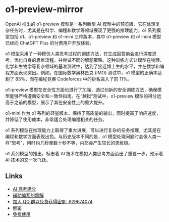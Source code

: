# o1-preview-mirror

OpenAI 推出的 o1-preview 模型是一系列新型 AI 模型中的预览版，它在处理复杂任务时，尤其是在科学、编程和数学等领域展现了更强的推理能力。o1 系列模型包括 o1、o1-preview 和 o1-mini 三种版本，其中 o1-preview 和 o1-mini 模型已经向 ChatGPT Plus 的付费用户开放体验。

o1 模型采用了一种模仿人类思考过程的训练方法，在生成回答前会进行深度思考，优化自身的思维流程，并尝试不同的解题策略。这种训练方式让模型在物理、化学和生物学等复杂领域的基准测试中，达到了接近博士生的水平，并在数学和编程方面表现突出。例如，在国际数学奥林匹克 (IMO) 测试中，o1 模型的正确率达到了 83%，而在编程竞赛 Codeforces 中的排名进入了前 11%。

o1-preview 模型在安全性方面也进行了加强，通过创新的安全训练方法，确保模型能够严格遵循安全和一致性指南。在“越狱”测试中，o1-preview 模型的得分远高于之前的模型，展示了其在安全性上的重大提升。

o1-mini 作为 o1 系列的轻量版本，保持了高质量的输出，同时提高了响应速度，并降低了使用成本，非常适合处理编程相关的任务。

o1 系列模型在推理能力上取得了重大进展，可以进行复杂的任务推理，尤其是在编程和数学方面表现出色。与历史版本不同的是，o1 模型处理问题时会像人类一样“思考”，用时约几秒至数十秒不等，内部会产生较长的思维链。

o1 系列模型的推出，标志着 AI 技术在模拟人类思考方面迈出了重要一步，预示着 AI 技术的又一次飞跃。

## Links

- [AI 高考满分](https://github.com/OIerOrg/Netdisk/blob/main/Picture202410071731145.png) 
- [辅助编写的题解](https://www.luogu.com/article/kat31zj8)
- [加入 QQ 群以免费获得密匙: 829674074](https://qm.qq.com/q/DlWouhmpDa) 
- [解密](Decrypt.html) 
- [免费使用](https://plus.aivvm.com/auth/login_share?token=fk-aod3xJUcc_v9NfP4eD8_oQbPS25Pko0pu4VV6i0WF2E) 